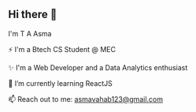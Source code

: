 ## Hi there 👋

I'm T A Asma

⚡ I'm a Btech CS Student @ MEC

✨ I'm a Web Developer and a Data Analytics enthusiast

🌱 I’m currently learning ReactJS

📫 Reach out to me: asmavahab123@gmail.com


<!--
**Asmavahaab/Asmavahaab** is a ✨ _special_ ✨ repository because its `README.md` (this file) appears on your GitHub profile.

Here are some ideas to get you started:

- 🔭 I’m currently working on ...
- 🌱 I’m currently learning ...
- 👯 I’m looking to collaborate on ...
- 🤔 I’m looking for help with ...
- 💬 Ask me about ...
- 📫 How to reach me: ...
- 😄 Pronouns: ...
- ⚡ Fun fact: ...
-->
